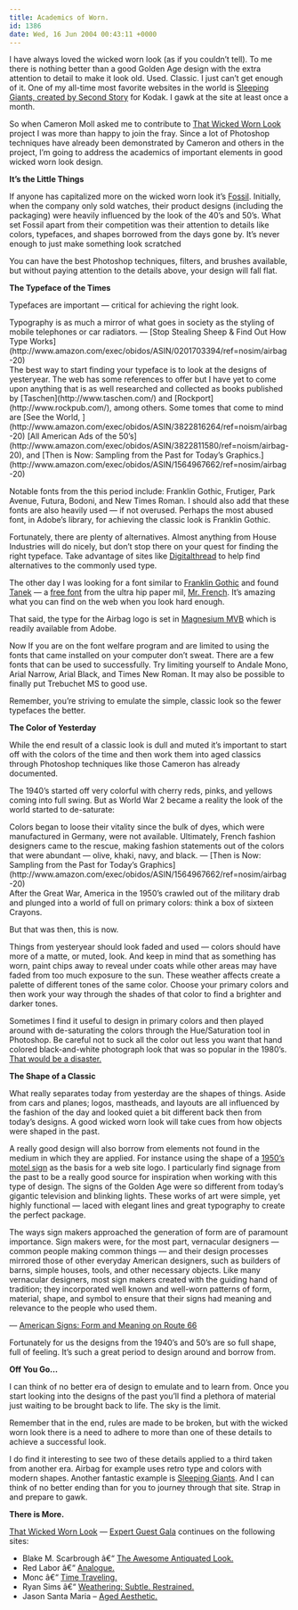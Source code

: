 ```yaml
---
title: Academics of Worn.
id: 1386
date: Wed, 16 Jun 2004 00:43:11 +0000
---
```


I have always loved the wicked worn look (as if you couldn’t tell). To me there is nothing better than a good Golden Age design with the extra attention to detail to make it look old. Used. Classic. I just can’t get enough of it. One of my all-time most favorite websites in the world is [Sleeping Giants, created by ](http://www.kodak.com/US/en/corp/features/sleepingGiants) [Second Story](http://www.secondstory.com) for Kodak. I gawk at the site at least once a month.  

So when Cameron Moll asked me to contribute to [That Wicked Worn Look](http://www.cameronmoll.com/archives/000024.html) project I was more than happy to join the fray. Since a lot of Photoshop techniques have already been demonstrated by Cameron and others in the project, I’m going to address the academics of important elements in good wicked worn look design.  

**It’s the Little Things**  

If anyone has capitalized more on the wicked worn look it’s [Fossil](http://www.fossil.com). Initially, when the company only sold watches, their product designs (including the packaging) were heavily influenced by the look of the 40’s and 50’s. What set Fossil apart from their competition was their attention to details like colors, typefaces, and shapes borrowed from the days gone by. It’s never enough to just make something look scratched  

You can have the best Photoshop techniques, filters, and brushes available, but without paying attention to the details above, your design will fall flat.  

**The Typeface of the Times**  

Typefaces are important — critical for achieving the right look.



<div class="quote">Typography is as much a mirror of what goes in society as the styling of mobile telephones or car radiators.  
— [Stop Stealing Sheep & Find Out How Type Works](http://www.amazon.com/exec/obidos/ASIN/0201703394/ref=nosim/airbag-20)</div>The best way to start finding your typeface is to look at the designs of yesteryear. The web has some references to offer but I have yet to come upon anything that is as well researched and collected as books published by [Taschen](http://www.taschen.com/) and [Rockport](http://www.rockpub.com/), among others. Some tomes that come to mind are [See the World, ](http://www.amazon.com/exec/obidos/ASIN/3822816264/ref=noism/airbag-20) [All American Ads of the 50’s](http://www.amazon.com/exec/obidos/ASIN/3822811580/ref=noism/airbag-20), and [Then is Now: Sampling from the Past for Today’s Graphics.](http://www.amazon.com/exec/obidos/ASIN/1564967662/ref=nosim/airbag-20) 

Notable fonts from the this period include: Franklin Gothic, Frutiger, Park Avenue, Futura, Bodoni, and New Times Roman. I should also add that these fonts are also heavily used — if not overused. Perhaps the most abused font, in Adobe’s library, for achieving the classic look is Franklin Gothic.  

Fortunately, there are plenty of alternatives. Almost anything from House Industries will do nicely, but don’t stop there on your quest for finding the right typeface. Take advantage of sites like [Digitalthread](http://www.digitalthread.com) to help find alternatives to the commonly used type.  

The other day I was looking for a font similar to [Franklin Gothic](http://www.adobe.com/type/browser/P/P_1026.jhtml) and found [Tanek](http://www.mrfrench.com/xtended.jsp?id=7419) — a [free font](http://www.mrfrench.com/free.jsp) from the ultra hip paper mil, [Mr. French](http://www.mrfrench.com). It’s amazing what you can find on the web when you look hard enough.  

That said, the type for the Airbag logo is set in [Magnesium MVB](http://www.mvbfonts.com/html/fonts/magnesium/pk_magnesium.htm) which is readily available from Adobe.  

Now If you are on the font welfare program and are limited to using the fonts that came installed on your computer don’t sweat. There are a few fonts that can be used to successfully. Try limiting yourself to Andale Mono, Arial Narrow, Arial Black, and Times New Roman. It may also be possible to finally put Trebuchet MS to good use.  

Remember, you’re striving to emulate the simple, classic look so the fewer typefaces the better.  

**The Color of Yesterday**  

While the end result of a classic look is dull and muted it’s important to start off with the colors of the time and then work them into aged classics through Photoshop techniques like those Cameron has already documented.  

The 1940’s started off very colorful with cherry reds, pinks, and yellows coming into full swing. But as World War 2 became a reality the look of the world started to de-saturate:



<div class="quote">Colors began to loose their vitality since the bulk of dyes, which were manufactured in Germany, were not available. Ultimately, French fashion designers came to the rescue, making fashion statements out of the colors that were abundant — olive, khaki, navy, and black.  
— [Then is Now: Sampling from the Past for Today’s Graphics](http://www.amazon.com/exec/obidos/ASIN/1564967662/ref=nosim/airbag-20)</div>After the Great War, America in the 1950’s crawled out of the military drab and plunged into a world of full on primary colors: think a box of sixteen Crayons.  

But that was then, this is now.  

Things from yesteryear should look faded and used — colors should have more of a matte, or muted, look. And keep in mind that as something has worn, paint chips away to reveal under coats while other areas may have faded from too much exposure to the sun. These weather affects create a palette of different tones of the same color. Choose your primary colors and then work your way through the shades of that color to find a brighter and darker tones.  

Sometimes I find it useful to design in primary colors and then played around with de-saturating the colors through the Hue/Saturation tool in Photoshop. Be careful not to suck all the color out less you want that hand colored black-and-white photograph look that was so popular in the 1980’s. [That would be a disaster.](http://www.apogeephoto.com/june2000/PortraitColorized.jpg)  

**The Shape of a Classic**  

What really separates today from yesterday are the shapes of things. Aside from cars and planes; logos, mastheads, and layouts are all influenced by the fashion of the day and looked quiet a bit different back then from today’s designs. A good wicked worn look will take cues from how objects were shaped in the past.  

A really good design will also borrow from elements not found in the medium in which they are applied. For instance using the shape of a [1950’s motel sign](http://roadsidephotos.com/66/signsca.htm) as the basis for a web site logo. I particularly find signage from the past to be a really good source for inspiration when working with this type of design. The signs of the Golden Age were so different from today’s gigantic television and blinking lights. These works of art were simple, yet highly functional — laced with elegant lines and great typography to create the perfect package.



<div class="quote">The ways sign makers approached the generation of form are of paramount importance. Sign makers were, for the most part, vernacular designers — common people making common things — and their design processes mirrored those of other everyday American designers, such as builders of barns, simple houses, tools, and other necessary objects. Like many vernacular designers, most sign makers created with the guiding hand of tradition; they incorporated well known and well-worn patterns of form, material, shape, and symbol to ensure that their signs had meaning and relevance to the people who used them.  

— [American Signs: Form and Meaning on Route 66](http://www.amazon.com/exec/obidos/ASIN/1580931197/ref=nosim/airbag-20)</div>Fortunately for us the designs from the 1940’s and 50’s are so full shape, full of feeling. It’s such a great period to design around and borrow from.  

**Off You Go…**  

I can think of no better era of design to emulate and to learn from. Once you start looking into the designs of the past you’ll find a plethora of material just waiting to be brought back to life. The sky is the limit.  

Remember that in the end, rules are made to be broken, but with the wicked worn look there is a need to adhere to more than one of these details to achieve a successful look.  

I do find it interesting to see two of these details applied to a third taken from another era. Airbag for example uses retro type and colors with modern shapes. Another fantastic example is [Sleeping Giants](http://www.kodak.com/US/en/corp/features/sleepingGiants). And I can think of no better ending than for you to journey through that site. Strap in and prepare to gawk.  

**There is More.**  

[That Wicked Worn Look](http://www.cameronmoll.com/archives/000024.html) — [Expert Guest Gala](http://www.cameronmoll.com/archives/000028.html) continues on the following sites:

- Blake M. Scarbrough â€“ [The Awesome Antiquated Look.](http://www.blakems.com/archives/000072.html)
- Red Labor â€“ [Analogue.](http://www.redlabor.com/analogue)
- Monc â€“ [Time Traveling.](http://www.monc.se/articles/time_traveling.php)
- Ryan Sims â€“ [Weathering: Subtle. Restrained.](http://www.justwatchthesky.com/journal/?j=77)
- Jason Santa Maria – [Aged Aesthetic.](http://www.jasonsantamaria.com/archive/2004/06/16/aged_aesthetic.php)






